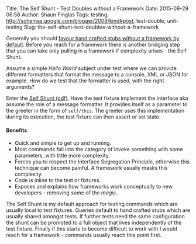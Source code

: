 Title: The Self Shunt - Test Doubles without a Framework
Date: 2015-09-29 06:58
Author: Shaun Finglas
Tags: testing, http://schemas.google.com/blogger/2008/kind#post, test-double, unit-testing
Slug: the-self-shunt-test-doubles-without-a-framework

Generally you should [favour hand crafted stubs without a framework by
default](http://blog.shaunfinglas.co.uk/2015/08/why-i-dont-like-mocking-frameworks.html).
Before you reach for a framework there is another bridging step that you
can take only pulling in a framework if complexity arises - the Self
Shunt.

Assume a simple *Hello World* subject under test where we can provide
different formatters that format the message to a console, XML or JSON
for example. How do we test that the formatter is used, with the right
arguments?

Enter the [Self Shunt
(pdf)](http://www.objectmentor.com/resources/articles/SelfShunPtrn.pdf).
Have the test fixture implement the interface aka assume the role of a
message formatter. It provides itself as a parameter to the greeter in
the form of `self/this`. The greeter uses this implementation during its
execution, the test fixture can then assert or set state.

<script src="https://gist.github.com/Finglas/698caab47b1428d0e303.js"></script>
#### Benefits

-   Quick and simple to get up and running.
-   Most commands fall into the category of invoke something with some
    parameters, with little more complexity.
-   Forces you to respect the Interface Segregation Principle, otherwise
    this technique can become painful. A framework usually masks this
    complexity.
-   Code is inline to the test or fixtures.
-   Exposes and explains how frameworks work conceptually to new
    developers - removing some of the *magic*.

The Self Shunt is my default approach for testing commands which are
usually local to test fixtures. Queries default to hand crafted stubs
which are usually shared amongst tests. If further tests need the same
configuration the shunt can be promoted to a full object that lives
independently of the test fixture. Finally if this starts to become
difficult to work with I would reach for a framework - commands usually
reach this point first.

